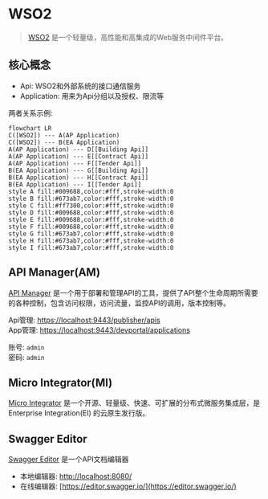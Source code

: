 # WSO2

> [WSO2](https://wso2.com/) 是一个轻量级，高性能和高集成的Web服务中间件平台。

## 核心概念

- Api: WSO2和外部系统的接口通信服务
- Application: 用来为Api分组以及授权、限流等

两者关系示例:

```mermaid
flowchart LR
C([WSO2]) --- A(AP Application)
C([WSO2]) --- B(EA Application)
A(AP Application) --- D[[Building Api]]
A(AP Application) --- E[[Contract Api]]
A(AP Application) --- F[[Tender Api]]
B(EA Application) --- G[[Building Api]]
B(EA Application) --- H[[Contract Api]]
B(EA Application) --- I[[Tender Api]]
style A fill:#009688,color:#fff,stroke-width:0
style B fill:#673ab7,color:#fff,stroke-width:0
style C fill:#ff7300,color:#fff,stroke-width:0
style D fill:#009688,color:#fff,stroke-width:0
style E fill:#009688,color:#fff,stroke-width:0
style F fill:#009688,color:#fff,stroke-width:0
style G fill:#673ab7,color:#fff,stroke-width:0
style H fill:#673ab7,color:#fff,stroke-width:0
style I fill:#673ab7,color:#fff,stroke-width:0
```

## API Manager(AM)

[API Manager](https://hub.docker.com/r/wso2/wso2am) 是一个用于部署和管理API的工具，提供了API整个生命周期所需要的各种控制，包含访问权限，访问流量，监控API的调用，版本控制等。

Api管理: [https://localhost:9443/publisher/apis](https://localhost:9443/publisher/apis)	  
App管理: [https://localhost:9443/devportal/applications](https://localhost:9443/devportal/applications)

账号: `admin`     
密码: `admin`

## Micro Integrator(MI)

[Micro Integrator](https://hub.docker.com/r/wso2/wso2mi) 是一个开源、轻量级、快速、可扩展的分布式微服务集成层，是 Enterprise Integration(EI) 的云原生发行版。

## Swagger Editor

[Swagger Editor](https://swagger.io/) 是一个API文档编辑器

- 本地编辑器: [http://localhost:8080/](http://localhost:8080/)
- 在线编辑器: [https://editor.swagger.io/](https://editor.swagger.io/)
